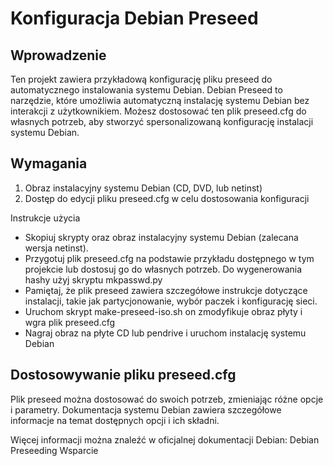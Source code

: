 # Konfiguracja Debian Preseed

## Wprowadzenie

Ten projekt zawiera przykładową konfigurację pliku preseed do automatycznego instalowania systemu Debian. Debian Preseed to narzędzie, które umożliwia automatyczną instalację systemu Debian bez interakcji z użytkownikiem. Możesz dostosować ten plik preseed.cfg do własnych potrzeb, aby stworzyć spersonalizowaną konfigurację instalacji systemu Debian.

## Wymagania

1. Obraz instalacyjny systemu Debian (CD, DVD, lub netinst)
2. Dostęp do edycji pliku preseed.cfg w celu dostosowania konfiguracji

Instrukcje użycia

 - Skopiuj skrypty oraz obraz instalacyjny systemu Debian (zalecana wersja netinst).
 - Przygotuj plik preseed.cfg na podstawie przykładu dostępnego w tym projekcie lub dostosuj go do własnych potrzeb. Do wygenerowania hashy użyj skryptu mkpasswd.py
 - Pamiętaj, że plik preseed zawiera szczegółowe instrukcje dotyczące instalacji, takie jak partycjonowanie, wybór paczek i konfigurację sieci.
 - Uruchom skrypt make-preseed-iso.sh on zmodyfikuje obraz płyty i wgra plik preseed.cfg
 - Nagraj obraz na płyte CD lub pendrive i uruchom instalację systemu Debian


## Dostosowywanie pliku preseed.cfg

Plik preseed można dostosować do swoich potrzeb, zmieniając różne opcje i parametry. Dokumentacja systemu Debian zawiera szczegółowe informacje na temat dostępnych opcji i ich składni.


Więcej informacji można znaleźć w oficjalnej dokumentacji Debian: Debian Preseeding
Wsparcie

